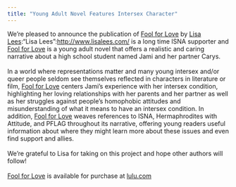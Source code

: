 ```yaml
---
title: "Young Adult Novel Features Intersex Character"
---
```


We&#8217;re pleased to announce the publication of [Fool for Love][1] by [Lisa Lees][2]:&#8220;Lisa Lees&#8221;:http://www.lisalees.com/ is a long time <span class="caps">ISNA</span> supporter and [Fool for Love][1] is a young adult novel that offers a realistic and caring narrative about a high school student named Jami and her partner Carys. <br><br>In a world where representations matter and many young intersex and/or queer people seldom see themselves reflected in characters in literature or film, [Fool for Love][1] centers Jami&#8217;s experience with her intersex condition, highlighting her loving relationships with her parents and her partner as well as her struggles against people&#8217;s homophobic attitudes and misunderstanding of what it means to have an intersex condition. In addition, [Fool for Love][1] weaves references to <span class="caps">ISNA</span>, Hermaphrodites with Attitude, and <span class="caps">PFLAG</span> throughout its narrative, offering young readers useful information about where they might learn more about these issues and even find support and allies. <br><br>We&#8217;re grateful to Lisa for taking on this project and hope other authors will follow!<br><br>[Fool for Love][1] is available for purchase at [lulu.com][3]

 [1]: http://www.isna.org/books/foolforlove
 [2]: http://www.lisalees.com/.textileRef%3A1794959935d852e343adf6%3AlinkStartMarker
 [3]: http:http%3A//www.lulu.com/lisalees